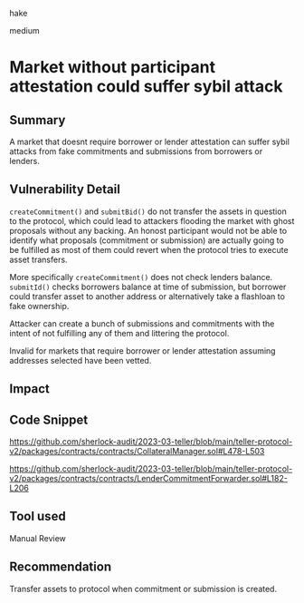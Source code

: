 hake

medium

# Market without participant attestation could suffer sybil attack

## Summary
A market that doesnt require borrower or lender attestation can suffer sybil attacks from fake commitments and submissions from borrowers or lenders.

## Vulnerability Detail
`createCommitment()` and `submitBid()` do not transfer the assets in question to the protocol, which could lead to attackers flooding the market with ghost proposals without any backing.
An honost participant would not be able to identify what proposals (commitment or submission) are actually going to be fulfilled as most of them could revert when the protocol tries to execute asset transfers.

More specifically
`createCommitment()` does not check lenders balance.
`submitId()` checks borrowers balance at time of submission, but borrower could transfer asset to another address or alternatively take a flashloan to fake ownership.

Attacker can create a bunch of submissions and commitments with the intent of not fulfilling any of them and littering the protocol. 

Invalid for markets that require borrower or lender attestation assuming addresses selected have been vetted.

## Impact

## Code Snippet
https://github.com/sherlock-audit/2023-03-teller/blob/main/teller-protocol-v2/packages/contracts/contracts/CollateralManager.sol#L478-L503

https://github.com/sherlock-audit/2023-03-teller/blob/main/teller-protocol-v2/packages/contracts/contracts/LenderCommitmentForwarder.sol#L182-L206

## Tool used

Manual Review

## Recommendation
Transfer assets to protocol when commitment or submission is created.
